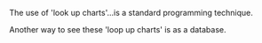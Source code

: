 The use of 'look up charts'...is a standard programming technique.

Another way to see these 'loop up charts' is as a database.
